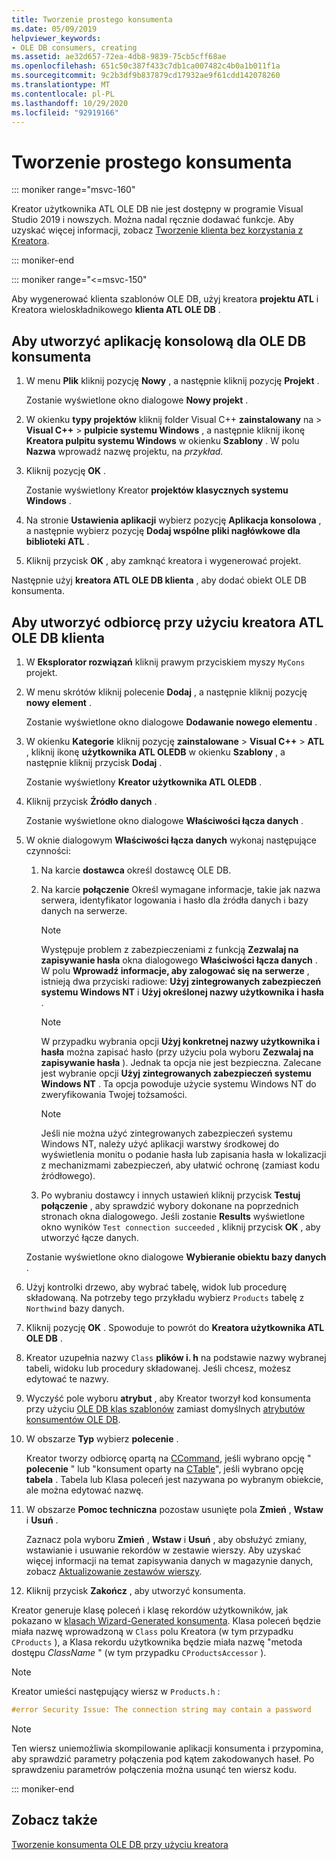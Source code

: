 ```yaml
---
title: Tworzenie prostego konsumenta
ms.date: 05/09/2019
helpviewer_keywords:
- OLE DB consumers, creating
ms.assetid: ae32d657-72ea-4db8-9839-75cb5cff68ae
ms.openlocfilehash: 651c50c387f433c7db1ca007482c4b0a1b011f1a
ms.sourcegitcommit: 9c2b3df9b837879cd17932ae9f61cdd142078260
ms.translationtype: MT
ms.contentlocale: pl-PL
ms.lasthandoff: 10/29/2020
ms.locfileid: "92919166"
---
```

# <a name="creating-a-simple-consumer"></a>Tworzenie prostego konsumenta

::: moniker range="msvc-160"

Kreator użytkownika ATL OLE DB nie jest dostępny w programie Visual Studio 2019 i nowszych. Można nadal ręcznie dodawać funkcje. Aby uzyskać więcej informacji, zobacz [Tworzenie klienta bez korzystania z Kreatora](creating-a-consumer-without-using-a-wizard.md).

::: moniker-end

::: moniker range="<=msvc-150"

Aby wygenerować klienta szablonów OLE DB, użyj kreatora **projektu ATL** i Kreatora wieloskładnikowego **klienta ATL OLE DB** .

## <a name="to-create-a-console-application-for-an-ole-db-consumer"></a>Aby utworzyć aplikację konsolową dla OLE DB konsumenta

1. W menu **Plik** kliknij pozycję **Nowy** , a następnie kliknij pozycję **Projekt** .

   Zostanie wyświetlone okno dialogowe **Nowy projekt** .

1. W okienku **typy projektów** kliknij folder Visual C++ **zainstalowany** na  >  **Visual C++**  >  **pulpicie systemu Windows** , a następnie kliknij ikonę **Kreatora pulpitu systemu Windows** w okienku **Szablony** . W polu **Nazwa** wprowadź nazwę projektu, na *przykład.*

1. Kliknij pozycję **OK** .

   Zostanie wyświetlony Kreator **projektów klasycznych systemu Windows** .

1. Na stronie **Ustawienia aplikacji** wybierz pozycję **Aplikacja konsolowa** , a następnie wybierz pozycję **Dodaj wspólne pliki nagłówkowe dla biblioteki ATL** .

1. Kliknij przycisk **OK** , aby zamknąć kreatora i wygenerować projekt.

Następnie użyj **kreatora ATL OLE DB klienta** , aby dodać obiekt OLE DB konsumenta.

## <a name="to-create-a-consumer-with-the-atl-ole-db-consumer-wizard"></a>Aby utworzyć odbiorcę przy użyciu kreatora ATL OLE DB klienta

1. W **Eksplorator rozwiązań** kliknij prawym przyciskiem myszy `MyCons` projekt.

1. W menu skrótów kliknij polecenie **Dodaj** , a następnie kliknij pozycję **nowy element** .

   Zostanie wyświetlone okno dialogowe **Dodawanie nowego elementu** .

1. W okienku **Kategorie** kliknij pozycję **zainstalowane** > **Visual C++** > **ATL** , kliknij ikonę **użytkownika ATL OLEDB** w okienku **Szablony** , a następnie kliknij przycisk **Dodaj** .

   Zostanie wyświetlony **Kreator użytkownika ATL OLEDB** .

1. Kliknij przycisk **Źródło danych** .

   Zostanie wyświetlone okno dialogowe **Właściwości łącza danych** .

1. W oknie dialogowym **Właściwości łącza danych** wykonaj następujące czynności:

   1. Na karcie **dostawca** określ dostawcę OLE DB.

   1. Na karcie **połączenie** Określ wymagane informacje, takie jak nazwa serwera, identyfikator logowania i hasło dla źródła danych i bazy danych na serwerze.

      > [!NOTE]
      > Występuje problem z zabezpieczeniami z funkcją **Zezwalaj na zapisywanie hasła** okna dialogowego **Właściwości łącza danych** . W polu **Wprowadź informacje, aby zalogować się na serwerze** , istnieją dwa przyciski radiowe: **Użyj zintegrowanych zabezpieczeń systemu Windows NT** i **Użyj określonej nazwy użytkownika i hasła** .

      > [!NOTE]
      > W przypadku wybrania opcji **Użyj konkretnej nazwy użytkownika i hasła** można zapisać hasło (przy użyciu pola wyboru **Zezwalaj na zapisywanie hasła** ). Jednak ta opcja nie jest bezpieczna. Zalecane jest wybranie opcji **Użyj zintegrowanych zabezpieczeń systemu Windows NT** . Ta opcja powoduje użycie systemu Windows NT do zweryfikowania Twojej tożsamości.

      > [!NOTE]
      > Jeśli nie można użyć zintegrowanych zabezpieczeń systemu Windows NT, należy użyć aplikacji warstwy środkowej do wyświetlenia monitu o podanie hasła lub zapisania hasła w lokalizacji z mechanizmami zabezpieczeń, aby ułatwić ochronę (zamiast kodu źródłowego).

   1. Po wybraniu dostawcy i innych ustawień kliknij przycisk **Testuj połączenie** , aby sprawdzić wybory dokonane na poprzednich stronach okna dialogowego. Jeśli zostanie **Results** wyświetlone okno wyników `Test connection succeeded` , kliknij przycisk **OK** , aby utworzyć łącze danych.

   Zostanie wyświetlone okno dialogowe **Wybieranie obiektu bazy danych** .

1. Użyj kontrolki drzewo, aby wybrać tabelę, widok lub procedurę składowaną. Na potrzeby tego przykładu wybierz `Products` tabelę z `Northwind` bazy danych.

1. Kliknij pozycję **OK** . Spowoduje to powrót do **Kreatora użytkownika ATL OLE DB** .

1. Kreator uzupełnia nazwy `Class` **plików i. h** na podstawie nazwy wybranej tabeli, widoku lub procedury składowanej. Jeśli chcesz, możesz edytować te nazwy.

1. Wyczyść pole wyboru **atrybut** , aby Kreator tworzył kod konsumenta przy użyciu [OLE DB klas szablonów](../../data/oledb/ole-db-consumer-templates-reference.md) zamiast domyślnych [atrybutów konsumentów OLE DB](../../windows/attributes/ole-db-consumer-attributes.md).

1. W obszarze **Typ** wybierz **polecenie** .

   Kreator tworzy odbiorcę opartą na [CCommand](../../data/oledb/ccommand-class.md), jeśli wybrano opcję " **polecenie** " lub "konsument oparty na [CTable](../../data/oledb/ctable-class.md)", jeśli wybrano opcję **tabela** . Tabela lub Klasa poleceń jest nazywana po wybranym obiekcie, ale można edytować nazwę.

1. W obszarze **Pomoc techniczna** pozostaw usunięte pola **Zmień** , **Wstaw** i **Usuń** .

   Zaznacz pola wyboru **Zmień** , **Wstaw** i **Usuń** , aby obsłużyć zmiany, wstawianie i usuwanie rekordów w zestawie wierszy. Aby uzyskać więcej informacji na temat zapisywania danych w magazynie danych, zobacz [Aktualizowanie zestawów wierszy](../../data/oledb/updating-rowsets.md).

1. Kliknij przycisk **Zakończ** , aby utworzyć konsumenta.

Kreator generuje klasę poleceń i klasę rekordów użytkowników, jak pokazano w [klasach Wizard-Generated konsumenta](../../data/oledb/consumer-wizard-generated-classes.md). Klasa poleceń będzie miała nazwę wprowadzoną w `Class` polu Kreatora (w tym przypadku `CProducts` ), a Klasa rekordu użytkownika będzie miała nazwę "metoda dostępu *ClassName* " (w tym przypadku `CProductsAccessor` ).

> [!NOTE]
> Kreator umieści następujący wiersz w `Products.h` :

```cpp
#error Security Issue: The connection string may contain a password
```

> [!NOTE]
> Ten wiersz uniemożliwia skompilowanie aplikacji konsumenta i przypomina, aby sprawdzić parametry połączenia pod kątem zakodowanych haseł. Po sprawdzeniu parametrów połączenia można usunąć ten wiersz kodu.

::: moniker-end

## <a name="see-also"></a>Zobacz także

[Tworzenie konsumenta OLE DB przy użyciu kreatora](../../data/oledb/creating-an-ole-db-consumer-using-a-wizard.md)
